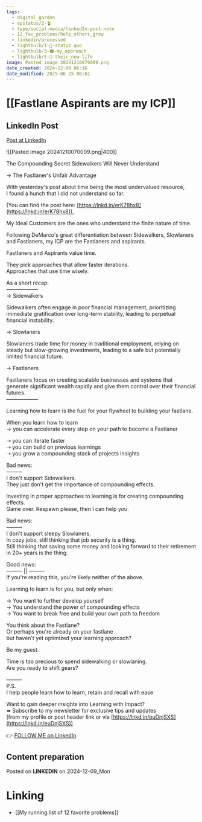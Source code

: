 ```yaml
---
tags:
  - digital_garden
  - epstatus/2-🪴
  - type/social-media/linkedIn-post-note
  - 12_fav_problems/help_others_grow
  - linkedin/processed
  - lightbulb/1-🔴-status_quo
  - lightbulb/3-🟠-my_approach
  - lightbulb/5-🔵-their_new-life
image: Pasted image 20241210070009.png
date_created: 2024-12-09 06:16
date_modified: 2025-06-25 00:01
---
```

# [[Fastlane Aspirants are my ICP]]

## LinkedIn Post

[Post at LinkedIn](https://www.linkedin.com/posts/sebastiankamilli_the-compounding-secret-sidewalkers-will-never-activity-7271780642768445441-ITVS?utm_source=share&utm_medium=member_desktop)

![[Pasted image 20241210070009.png|400]]

The Compounding Secret Sidewalkers Will Never Understand  
  
→ The Fastlaner's Unfair Advantage  

With yesterday's post about time being the most undervalued resource,  
I found a hunch that I did not understand so far.  
  
(You can find the post here: [https://lnkd.in/erK78hx8](https://lnkd.in/erK78hx8)),  
  
My Ideal Customers are the ones who understand the finite nature of time.  
  
Following DeMarco's great differentiation between Sidewalkers, Slowlaners and Fastlaners, my ICP are the Fastlaners and aspirants.  
  
Fastlaners and Aspirants value time.  
  
They pick approaches that allow faster iterations.  
Approaches that use time wisely.  
  
As a short recap:  
——————  
→ Sidewalkers  
  
Sidewalkers often engage in poor financial management, prioritizing immediate gratification over long-term stability, leading to perpetual financial instability.  
  
→ Slowlaners  
  
Slowlaners trade time for money in traditional employment, relying on steady but slow-growing investments, leading to a safe but potentially limited financial future.  
  
→ Fastlaners  
  
Fastlaners focus on creating scalable businesses and systems that generate significant wealth rapidly and give them control over their financial futures.  
——————  
  
Learning how to learn is the fuel for your flywheel to building your fastlane.  

When you learn how to learn  
→ you can accelerate every step on your path to become a Fastlaner  
  
⇢ you can iterate faster  
⇢ you can build on previous learnings  
⇢ you grow a compounding stack of projects insights  

Bad news:  
———  
I don't support Sidewalkers.  
They just don't get the importance of compounding effects.  
  
Investing in proper approaches to learning is for creating compounding effects.  
Game over. Respawn please, then I can help you.  

Bad news:  
———  
I don't support sleepy Slowlaners.  
In cozy jobs, still thinking that job security is a thing.  
Still thinking that saving some money and looking forward to their retirement in 20+ years is the thing.  
  
Good news:  
——— || ———  
If you're reading this, you're likely neither of the above.  
  
Learning to learn is for you, but only when:  
  
→ You want to further develop yourself  
→ You understand the power of compounding effects  
→ You want to break free and build your own path to freedom  
  
You think about the Fastlane?  
Or perhaps you're already on your fastlane  
but haven't yet optimized your learning approach?  
  
Be my guest.  
  
Time is too precious to spend sidewalking or slowlaning.  
Are you ready to shift gears?  

———  
P.S.  
I help people learn how to learn, retain and recall with ease  
  
Want to gain deeper insights into Learning with Impact?  
➠ Subscribe to my newsletter for exclusive tips and updates  
(from my profile or post header link or via [https://lnkd.in/euDnjSXS](https://lnkd.in/euDnjSXS))

👉 [FOLLOW ME on LinkedIn](https://www.linkedin.com/comm/mynetwork/discovery-see-all?usecase=PEOPLE_FOLLOWS&followMember=sebastiankamilli)

## Content preparation

Posted on **LINKEDIN** on 2024-12-09_Mon

# Linking

+ [[My running list of 12 favorite problems]]